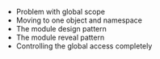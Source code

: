 - Problem with global scope
- Moving to one object and namespace
- The module design pattern
- The module reveal pattern
- Controlling the global access completely